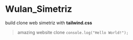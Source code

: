 # Wulan_Simetriz
build clone web simetriz with **tailwind.css**
> amazing website clone
`console.log("Hello World!");`
